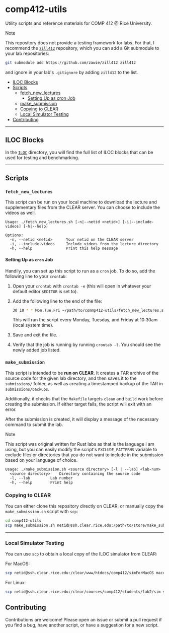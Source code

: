 # comp412-utils

Utility scripts and reference materials for COMP 412 @ Rice University.

> [!NOTE]
> This repository does not provide a testing framework for labs. For that, I
> recommend the [`zill412`](https://github.com/zawie/zill412) repository, which
> you can add a Git submodule to your lab repositories:
>
> ```bash
> git submodule add https://github.com/zawie/zill412 zill412
> ```
>
> and ignore in your lab's `.gitignore` by adding `zill412` to the list.

- [ILOC Blocks](#iloc-blocks)
- [Scripts](#scripts)
  - [fetch_new_lectures](#fetch_new_lectures)
    - [Setting Up as cron Job](#setting-up-as-cron-job)
  - [make_submission](#make_submission)
  - [Copying to CLEAR](#copying-to-clear)
  - [Local Simulator Testing](#local-simulator-testing)
- [Contributing](#contributing)

---

## ILOC Blocks

In the [`ILOC`](./ILOC/) directory, you will find the full list of ILOC blocks
that can be used for testing and benchmarking.

---

## Scripts

### `fetch_new_lectures`

This script can be run on your local machine to download the lecture and
supplementary files from the CLEAR server. You can choose to include the videos
as well.

```
Usage: ./fetch_new_lectures.sh [-n|--netid <netid>] [-i|--include-videos] [-h|--help]

Options:
  -n, --netid <netid>      Your netid on the CLEAR server
  -i, --include-videos     Include videos from the lecture directory
  -h, --help               Print this help message
```

#### Setting Up as `cron` Job

Handily, you can set up this script to run as a `cron` job. To do so, add the
following line to your `crontab`:

1. Open your `crontab` with `crontab -e` (this will open in whatever your
   default editor `$EDITOR` is set to).

2. Add the following line to the end of the file:

   ```bash
   30 10 * * Mon,Tue,Fri ~/path/to/commp412-utils/fetch_new_lectures.sh
   ```

   This will run the script every Monday, Tuesday, and Friday at 10:30am (local
   system time).

3. Save and exit the file.

4. Verify that the job is running by running `crontab -l`. You should see the
   newly added job listed.

### `make_submission`

This script is intended to be **run on CLEAR**. It creates a TAR archive of the
source code for the given lab directory, and then saves it to the `submissions/`
folder, as well as creating a timestamped backup of the TAR in
`submissions/backups`.

Additionally, it checks that the `Makefile` targets `clean` and `build` work
before creating the submission. If either target fails, the script will exit
with an error.

After the submission is created, it will display a message of the necessary
command to submit the lab.

> [!NOTE]
> This script was original written for Rust labs as that is the language
> I am using, but you can easily modify the script's `EXCLUDE_PATTERNS` variable
> to exclude files or directories that you do not want to include in the
> submission based on your language of choice.

```
Usage: ./make_submission.sh <source directory> [-l | --lab] <lab-num>
  <source directory>	Directory containing the source code
  -l, --lab 		Lab number
  -h, --help		Print help
```

### Copying to CLEAR

You can either clone this repository directly on CLEAR, or manually copy the
`make_submission.sh` script with `scp`:

```bash
cd comp412-utils
scp make_submission.sh netid@ssh.clear.rice.edu:/path/to/store/make_submission.sh
```

---

### Local Simulator Testing

You can use `scp` to obtain a local copy of the ILOC simulator from CLEAR:

For MacOS:

```bash
scp netid@ssh.clear.rice.edu:/clear/www/htdocs/comp412/simForMacOS macos-sim
```

For Linux:

```bash
scp netid@ssh.clear.rice.edu:/clear/courses/comp412/students/lab2/sim sim
```

## Contributing

Contributions are welcome! Please open an issue or submit a pull request if you
find a bug, have another script, or have a suggestion for a new script.
